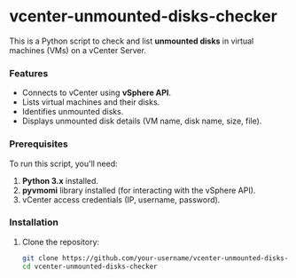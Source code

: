 # vcenter-unmounted-disks-checker

This is a Python script to check and list **unmounted disks** in virtual machines (VMs) on a vCenter Server.

### Features
- Connects to vCenter using **vSphere API**.
- Lists virtual machines and their disks.
- Identifies unmounted disks.
- Displays unmounted disk details (VM name, disk name, size, file).

### Prerequisites
To run this script, you'll need:
1. **Python 3.x** installed.
2. **pyvmomi** library installed (for interacting with the vSphere API).
3. vCenter access credentials (IP, username, password).

### Installation
1. Clone the repository:
   ```bash
   git clone https://github.com/your-username/vcenter-unmounted-disks-checker.git
   cd vcenter-unmounted-disks-checker
